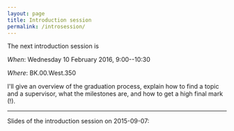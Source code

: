 ```yaml
---
layout: page
title: Introduction session
permalink: /introsession/
---
```


The next introduction session is 

_When_: Wednesday 10 February 2016, 9:00--10:30

_Where_: BK.00.West.350

I'll give an overview of the graduation process, explain how to find a
topic and a supervisor, what the milestones are, and how to get a high
final mark (!).

- - - 

Slides of the introduction session on 2015-09-07:

<div class="row">
  <div class="col m6 s12">
    <script async class="speakerdeck-embed" data-id="f5d19e3db5664170927e6230e0d0e575" data-ratio="1.33333333333333" src="//speakerdeck.com/assets/embed.js"></script>
  </div>
</div>



